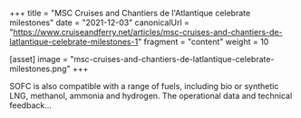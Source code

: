 +++
title = "MSC Cruises and Chantiers de l'Atlantique celebrate milestones"
date = "2021-12-03"
canonicalUrl = "https://www.cruiseandferry.net/articles/msc-cruises-and-chantiers-de-latlantique-celebrate-milestones-1"
fragment = "content"
weight = 10

[asset]
    image = "msc-cruises-and-chantiers-de-latlantique-celebrate-milestones.png"
+++

SOFC is also compatible with a range of fuels, including bio or synthetic 
LNG, methanol, ammonia and hydrogen. The operational data and technical 
feedback...
